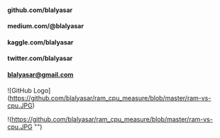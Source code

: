 #### github.com/blalyasar
#### medium.com/@blalyasar
#### kaggle.com/blalyasar
#### twitter.com/blalyasar
#### blalyasar@gmail.com

![GitHub Logo] (https://github.com/blalyasar/ram_cpu_measure/blob/master/ram-vs-cpu.JPG)

!(https://github.com/blalyasar/ram_cpu_measure/blob/master/ram-vs-cpu.JPG "")

